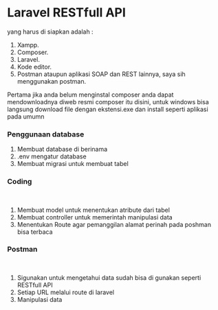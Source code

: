 <h1>Laravel RESTfull API </h1>
yang harus di siapkan adalah : <ol>
<li> Xampp.</li>
<li> Composer.</li>
<li> Laravel.</li>
<li> Kode editor.</li>
<li> Postman ataupun aplikasi SOAP dan REST lainnya, saya sih menggunakan postman.</li>
</ol>


<p>Pertama jika anda belum menginstal composer anda dapat mendownloadnya diweb
resmi composer itu disini, untuk windows bisa langsung download file dengan
ekstensi.exe dan install seperti aplikasi pada umumn</p>

<h3>Penggunaan database</h3><ol>
<li> Membuat database di berinama</li>
<li> .env mengatur database</li>
<li> Membuat migrasi untuk membuat tabel</li>
</ol>
<h3>Coding</h3><br><ol>
<li> Membuat model untuk menentukan atribute dari tabel</li>
<li> Membuat controller untuk memerintah manipulasi data</li>
<li> Menentukan Route agar pemanggilan alamat perinah pada poshman bisa terbaca</li>
</ol>
<h3>Postman</h3><br><ol>
<li> Sigunakan untuk mengetahui data sudah bisa di gunakan seperti RESTfull API</li>
<li> Setiap URL melalui route di laravel</li>
<li> Manipulasi data</li>
</ol>


